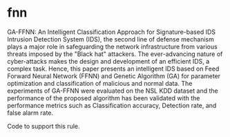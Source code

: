 # fnn
GA-FFNN: An Intelligent Classification Approach for Signature-based IDS
Intrusion Detection System (IDS), the second line of defense mechanism plays a major role in safeguarding the network infrastructure from various threats imposed by the "Black hat" attackers. The ever-advancing nature of cyber-attacks makes the design and development of an efficient IDS, a complex task. Hence, this paper presents an intelligent IDS based on Feed Forward Neural Network (FFNN) and Genetic Algorithm (GA) for parameter optimization and classification of malicious and normal data. The experiments of GA-FFNN were evaluated on the NSL KDD dataset and the performance of the proposed algorithm has been validated with the performance metrics such as Classification accuracy, Detection rate, and false alarm rate.

Code to support this rule.
